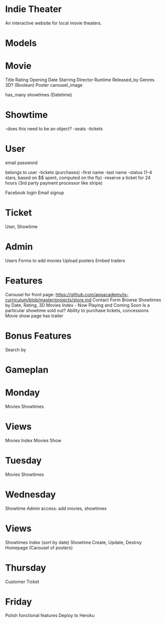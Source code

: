 Indie Theater
=====

An interactive website for local movie theaters. 

Models
====

Movie
===
Title
Rating
Opening Date
Starring
Director
Runtime
Released_by
Genres
3D? (Boolean)
Poster
carousel_image

has_many showtimes (Datetime)

Showtime
===
-does this need to be an object?
-seats
-tickets

User
===
email
password

belongs to user
-tickets (purchases)
-first name
-last name
-status (1-4 stars, based on $$ spent, computed on the fly)
-reserve a ticket for 24 hours (3rd party payment processor like stripe)

Facebook login
Email signup

Ticket
===
User, Showtime

Admin
===
Users
Forms to add movies
Upload posters
Embed trailers

Features
====
Carousel for front page: https://github.com/appacademy/js-curriculum/blob/master/projects/store.md
Contact Form
Browse Showtimes by Date, Rating, 3D
Movies Index - Now Playing and Coming Soon
Is a particular showtime sold out?
Ability to purchase tickets, concessions
Movie show page has trailer

Bonus Features
===
Search by 

Gameplan
====

Monday
===
Movies
Showtimes

Views
==
Movies Index
Movies Show

Tuesday
===
Movies
Showtimes

Wednesday
===
Showtime
Admin access: add movies, showtimes

Views
==
Showtimes Index (sort by date)
Showtime Create, Update, Destroy
Homepage (Carousel of posters)

Thursday
===
Customer
Ticket

Friday
===
Polish functional features
Deploy to Heroku
